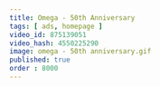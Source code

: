 ```yaml
---
title: Omega - 50th Anniversary
tags: [ ads, homepage ]
video_id: 875139051
video_hash: 4550225290
image: omega - 50th anniversary.gif
published: true
order : 8000
---
```


